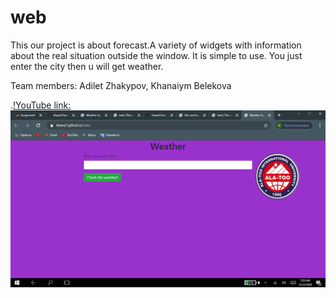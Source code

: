 # web
This our project is about forecast.A variety of widgets with information about the real situation outside the window. It is simple to use. You just enter the city then u will get weather.


Team members: Adilet Zhakypov, Khanaiym Belekova


.[!YouTube link:](https://youtu.be/C_8oiDHklGU)
![alt text](screenshots/2020-12-00.png)



